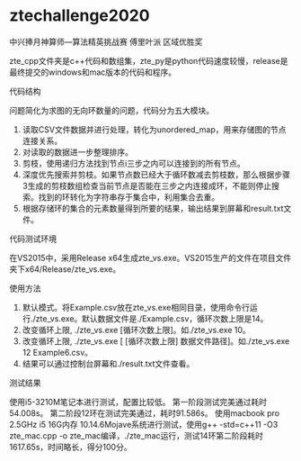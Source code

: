 # ztechallenge2020
中兴捧月神算师—算法精英挑战赛 傅里叶派 区域优胜奖

zte_cpp文件夹是c++代码和数组集，zte_py是python代码速度较慢，release是最终提交的windows和mac版本的代码和程序。

代码结构

问题简化为求图的无向环数量的问题，代码分为五大模块。
1. 读取CSV文件数据并进行处理，转化为unordered_map，用来存储图的节点连接关系。
2. 对读取的数据进一步整理排序。
3. 剪枝，使用递归方法找到节点i三步之内可以连接到的所有节点。
4. 深度优先搜索并剪枝。如果节点数已经大于循环数减去剪枝数，那么根据步骤3生成的剪枝数组检查当前节点是否能在三步之内连接成环，不能则停止搜索。找到的环转化为字符串存于集合中，利用集合去重。
5. 根据存储环的集合的元素数量得到所要的结果，输出结果到屏幕和result.txt文件。

代码测试环境

在VS2015中，采用Release x64生成zte_vs.exe。VS2015生产的文件在项目文件夹下x64/Release/zte_vs.exe。

使用方法

1. 默认模式。将Example.csv放在zte_vs.exe相同目录，使用命令行运行./zte_vs.exe。默认数据文件是./Example.csv，循环次数上限是14。
2. 改变循环上限, ./zte_vs.exe [循环次数上限]。如./zte_vs.exe 10。
3. 改变循环上限, ./zte_vs.exe [ [循环次数上限]  数据文件路径]。如./zte_vs.exe 12 Example6.csv。
4. 结果可以通过控制台屏幕和./result.txt文件查看。

测试结果

使用i5-3210M笔记本进行测试，配置比较低。
第一阶段测试完美通过耗时54.008s。
第二阶段12环在测试完美通过，耗时91.586s。
使用macbook pro 2.5GHz i5 16G内存 10.14.6Mojave系统进行测试，使用g++ -std=c++11 -O3 zte_mac.cpp -o zte_mac编译，./zte_mac运行，测试14环第二阶段耗时1617.65s，时间略长，得分100分。

